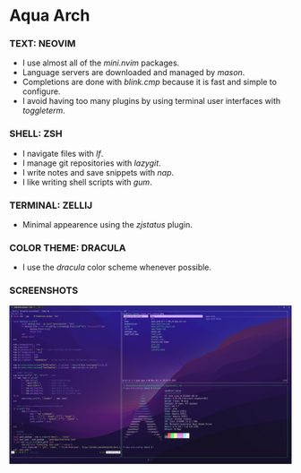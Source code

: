 # Aqua Arch

### TEXT: NEOVIM
 - I use almost all of the *mini.nvim* packages.
 - Language servers are downloaded and managed by *mason*.
 - Completions are done with *blink.cmp* because it is fast and simple to configure.
 - I avoid having too many plugins by using terminal user interfaces with *toggleterm*.

### SHELL: ZSH
 - I navigate files with *lf*.
 - I manage git repositories with *lazygit*.
 - I write notes and save snippets with *nap*.
 - I like writing shell scripts with *gum*.

### TERMINAL: ZELLIJ
 - Minimal appearence using the *zjstatus* plugin.

### COLOR THEME: DRACULA
 - I use the *dracula* color scheme whenever possible.

### SCREENSHOTS
![screenshot](2024-10-14_20-44.png)
